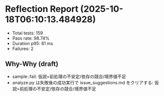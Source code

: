 # Reflection Report (2025-10-18T06:10:13.484928)

- Total tests: 159
- Pass rate: 98.74%
- Duration p95: 81 ms
- Failures: 2

## Why-Why (draft)
- sample::fail: 仮説=前処理の不安定/依存の競合/境界値不足
- analyze.py は失敗後の成功実行で issue_suggestions.md をクリアする: 仮説=前処理の不安定/依存の競合/境界値不足
